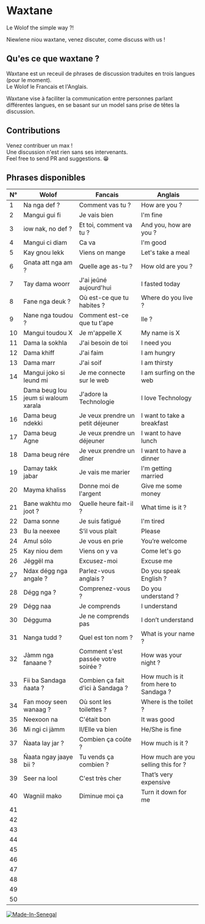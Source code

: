 # Waxtane

Le Wolof the simple way ?!

Niewlene niou waxtane, venez discuter, come discuss with us !

## Qu'es ce que waxtane ?

Waxtane est un receuil de phrases de discussion traduites en trois langues (pour le moment).  
Le Wolof le Francais et l'Anglais.

Waxtane vise à faciliter la communication entre personnes parlant différentes langues, en se basant sur un model sans prise de têtes la discussion.  

## Contributions

Venez contribuer un max !  
Une discussion n'est rien sans ses intervenants.  
Feel free to send PR and suggestions. 😁

## Phrases disponibles
| N° | Wolof                               | Fancais                             | Anglais                               |
| -- | ----------------------------------- | ----------------------------------- | ------------------------------------- |
| 1  | Na nga def ?                        | Comment vas tu ?                    | How are you ?                         |
| 2  | Mangui gui fi                       | Je vais bien                        | I&#039;m fine                              |
| 3  | iow nak, no def ?                   | Et toi, comment va tu ?             | And you, how are you ?                |
| 4  | Mangui ci diam                      | Ca va                               | I&#039;m good                              |
| 5  | Kay gnou lekk                       | Viens on mange                      | Let&#039;s take a meal                     |
| 6  | Gnata att nga am ?                  | Quelle age as-tu ?                  | How old are you ?                     |
| 7  | Tay dama woorr                      | J&#039;ai jeûné aujourd&#039;hui              | I fasted today                        |
| 8  | Fane nga deuk ?                     | Où est-ce que tu habites ?          | Where do you live ?                   |
| 9  | Nane nga toudou ?                   | Comment est-ce que tu t&#039;ape         | lle ? | What&#039;s your name ?            |
| 10 | Mangui toudou X                     | Je m&#039;appelle X                      | My name is X                          |
| 11 | Dama la sokhla                      | J&#039;ai besoin de toi                  | I need you                            |
| 12 | Dama khiff                          | J&#039;ai faim                           | I am hungry                           |
| 13 | Dama marr                           | J&#039;ai soif                           | I am thirsty                          |
| 14 | Mangui joko si leund mi             | Je me connecte sur le web           | I am surfing on the web               |
| 15 | Dama beug lou jeum si waloum xarala | J&#039;adore la Technologie              | I love Technology                     |
| 16 | Dama beug ndekki                    | Je veux prendre un petit déjeuner   | I want to take a breakfast            |
| 17 | Dama beug Agne                      | Je veux prendre un déjeuner         | I want to have lunch                  |
| 18 | Dama beug rére                      | Je veux prendre un dîner            | I want to have a dinner               |
| 19 | Damay takk jabar                    | Je vais me marier                   | I&#039;m getting married                   |
| 20 | Mayma khaliss                       | Donne moi de l&#039;argent               | Give me some money                    |
| 21 | Bane wakhtu mo joot ?               | Quelle heure fait-il ?              | What time is it ?                     |
| 22 | Dama sonne                          | Je suis fatigué                     | I&#039;m tired                             |
| 23 | Bu la neexee                        | S’il vous plaît                     | Please                                |
| 24 | Amul sólo                           | Je vous en prie                     | You’re welcome                        |
| 25 | Kay niou dem                        | Viens on y va                       | Come let&#039;s go                         |
| 26 | Jéggël ma                           | Excusez-moi                         | Excuse me                             |
| 27 | Ndax dégg nga angale ?              | Parlez-vous anglais ?               | Do you speak English ?                |
| 28 | Dégg nga ?                          | Comprenez-vous ?                    | Do you understand ?                   |
| 29 | Dégg naa                            | Je comprends                        | I understand                          |
| 30 | Dégguma                             | Je ne comprends pas                 | I don’t understand                    |
| 31 | Nanga tudd ?                        | Quel est ton nom ?                  | What is your name ?                   |
| 32 | Jàmm nga fanaane ?                  | Comment s&#039;est passée votre soirée ? | How was your night ?                  |
| 33 | Fii ba Sandaga ñaata ?              | Combien ça fait d&#039;ici à Sandaga ?   | How much is it from here to Sandaga ? |
| 34 | Fan mooy seen wanaag ?              | Où sont les toilettes ?             | Where is the toilet ?                 |
| 35 | Neexoon na                          | C&#039;était bon                         | It was good                           |
| 36 | Mi ngi ci jàmm                      | Il/Elle va bien                     | He/She is fine                        |
| 37 | Ñaata lay jar ?                     | Combien ça coûte ?                  | How much is it ?                      |
| 38 | Ñaata ngay jaaye bii ?              | Tu vends ça combien ?               | How much are you selling this for ?   |
| 39 | Seer na lool                        | C&#039;est très cher                     | That’s very expensive                 |
| 40 | Wagniil mako                        | Diminue moi ça                      | Turn it down for me                   |
| 41 |                                     |                                     |
| 42 |                                     |                                     |
| 43 |                                     |                                     |
| 44 |                                     |                                     |
| 45 |                                     |                                     |
| 46 |                                     |                                     |
| 47 |                                     |                                     |
| 48 |                                     |                                     |
| 49 |                                     |                                     |
| 50 |                                     |                                     |


[![Made-In-Senegal](https://github.com/GalsenDev221/made.in.senegal/blob/master/assets/badge.svg)](https://github.com/GalsenDev221/made.in.senegal)
